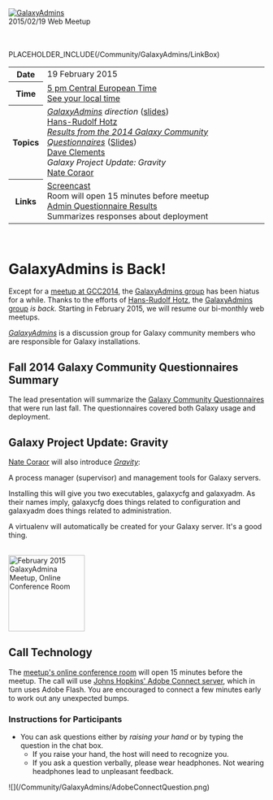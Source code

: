 <div class='center'><a href='/Community/GalaxyAdmins'><img src='/Images/Logos/GalaxyAdmins.png' alt='GalaxyAdmins' /></a> 
<div class='title'>2015/02/19 Web Meetup<br /><br />

</div></div>

<br />

PLACEHOLDER_INCLUDE(/Community/GalaxyAdmins/LinkBox)

<table>
  <tr>
    <th> Date </th>
    <td> 19 February 2015 </td>
    <td rowspan=4 style=" border: none;"> </td>
    <td rowspan=4 style=" border: none;"> </td>
  </tr>
  <tr>
    <th> Time </th>
    <td> <a href='http://bit.ly/1yZJSkN'>5 pm Central European Time</a><div class='indent'><a href='http://bit.ly/1yZJSkN'>See your local time</a></div> </td>
  </tr>
  <tr>
    <th> Topics </th>
    <td> <em><a href='/Community/GalaxyAdmins'>GalaxyAdmins</a> direction</em>  (<a href='PLACEHOLDER_ATTACHMENT_URLGalaxy_admins_20150219.hrh.pdf'>slides</a>)<div class='indent'><a href='/HansrudolfHotz'>Hans-Rudolf Hotz</a> </div><em><a href='/News/2014Questionnaire'>Results from the 2014 Galaxy Community Questionnaires</a></em> (<a href='PLACEHOLDER_ATTACHMENT_URL2014QuestionnaireSlides.pdf'>Slides</a>)<div class='indent'><a href='/DaveClements'>Dave Clements</a> </div><em>Galaxy Project Update: Gravity</em> <div class='indent'><a href='/nate'>Nate Coraor</a></div> </td>
  </tr>
  <tr>
    <th> Links </th>
    <td> <a href='https://connect.johnshopkins.edu/p9oss8nhzqe/'>Screencast</a> <div class='indent'>Room will open 15 minutes before meetup</div> <a href='/Community/GalaxyAdmins/Surveys/2014'>Admin Questionnaire Results</a><div class='indent'>Summarizes responses about deployment</div></td>
  </tr>
</table>


<br />

# GalaxyAdmins is Back!

Except for a [meetup at GCC2014](/Events/GCC2014/BoFs/GalaxyAdmins), the [GalaxyAdmins group](/src/Community/GalaxyAdmins/index.md) has been hiatus for a while.  Thanks to the efforts of [Hans-Rudolf Hotz](/HansrudolfHotz), the [GalaxyAdmins group](/src/Community/GalaxyAdmins/index.md) *is back.*  Starting in February 2015, we will resume our bi-monthly web meetups.  

*[GalaxyAdmins](/src/Community/GalaxyAdmins/index.md)* is a discussion group for Galaxy community members who are responsible for Galaxy installations. 

## Fall 2014 Galaxy Community Questionnaires Summary

The lead presentation will summarize the [Galaxy Community Questionnaires](/src/News/2014Questionnaire/index.md) that were run last fall.  The questionnaires covered both Galaxy usage and deployment.

## Galaxy Project Update: Gravity

[Nate Coraor](/nate) will also introduce *[Gravity](https://github.com/galaxyproject/gravity/blob/master/README.rst)*:

<div class='indent'>

A process manager (supervisor) and management tools for Galaxy servers.

Installing this will give you two executables, galaxycfg and galaxyadm. As their names imply, galaxycfg does things related to configuration and galaxyadm does things related to administration.

A virtualenv will automatically be created for your Galaxy server. It's a good thing.
</div>

<div class='right'><br /><a href='http://bit.ly/admins1502'><img src='/Images/Logos/AdobeConnectSquarish.jpg' alt='February 2015 GalaxyAdmina Meetup, Online Conference Room' width="150" /></a></div>

## Call Technology

The  [meetup's online conference room](http://bit.ly/admins1502) will open 15 minutes before the meetup.  The call will use [Johns Hopkins' Adobe Connect server](http://connect.johnshopkins.edu/welcome/), which in turn uses Adobe Flash.  You are encouraged to connect a few minutes early to work out any unexpected bumps.

### Instructions for Participants

* You can ask questions either by *raising your hand* or by typing the question in the chat box.  
  * If you raise your hand, the host will need to recognize you.
  * If you ask a question verbally, please wear headphones.  Not wearing headphones lead to unpleasant feedback.

<div class='center'>![](/Community/GalaxyAdmins/AdobeConnectQuestion.png)</div>

